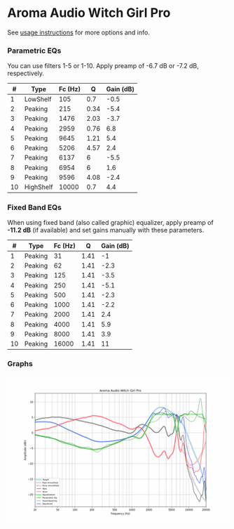 # Aroma Audio Witch Girl Pro
See [usage instructions](https://github.com/jaakkopasanen/AutoEq#usage) for more options and info.

### Parametric EQs
You can use filters 1-5 or 1-10. Apply preamp of -6.7 dB or -7.2 dB, respectively.

|   # | Type      |   Fc (Hz) |    Q |   Gain (dB) |
|-----|-----------|-----------|------|-------------|
|   1 | LowShelf  |       105 | 0.7  |        -0.5 |
|   2 | Peaking   |       215 | 0.34 |        -5.4 |
|   3 | Peaking   |      1476 | 2.03 |        -3.7 |
|   4 | Peaking   |      2959 | 0.76 |         6.8 |
|   5 | Peaking   |      9645 | 1.21 |         5.4 |
|   6 | Peaking   |      5206 | 4.57 |         2.4 |
|   7 | Peaking   |      6137 | 6    |        -5.5 |
|   8 | Peaking   |      6954 | 6    |         1.6 |
|   9 | Peaking   |      9596 | 4.08 |        -2.4 |
|  10 | HighShelf |     10000 | 0.7  |         4.4 |

### Fixed Band EQs
When using fixed band (also called graphic) equalizer, apply preamp of **-11.2 dB** (if available) and set gains manually with these parameters.

|   # | Type    |   Fc (Hz) |    Q |   Gain (dB) |
|-----|---------|-----------|------|-------------|
|   1 | Peaking |        31 | 1.41 |        -1   |
|   2 | Peaking |        62 | 1.41 |        -2.3 |
|   3 | Peaking |       125 | 1.41 |        -3.5 |
|   4 | Peaking |       250 | 1.41 |        -5.1 |
|   5 | Peaking |       500 | 1.41 |        -2.3 |
|   6 | Peaking |      1000 | 1.41 |        -2.2 |
|   7 | Peaking |      2000 | 1.41 |         2.4 |
|   8 | Peaking |      4000 | 1.41 |         5.9 |
|   9 | Peaking |      8000 | 1.41 |         3.9 |
|  10 | Peaking |     16000 | 1.41 |        11   |

### Graphs
![](./Aroma%20Audio%20Witch%20Girl%20Pro.png)
